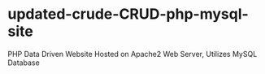 # updated-crude-CRUD-php-mysql-site
PHP Data Driven Website Hosted on Apache2 Web Server, Utilizes MySQL Database 

